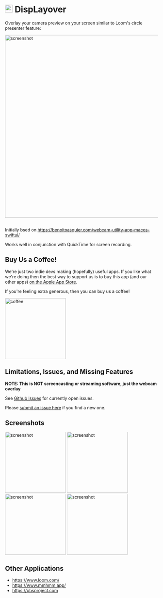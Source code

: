 # <img width="25" alt="logo" src="https://github.com/sordina/camoverlay/assets/92299/6b1faf42-6c51-4f57-9171-b1d0ba9f4774"> DispLayover 

Overlay your camera preview on your screen similar to Loom's circle presenter feature:

<img width="600" alt="screenshot" src="https://github.com/rensorapps/displayover/assets/92299/a3e648e8-4b3d-4aea-b7e6-eb548e29d314">

<br>
<br>

Initially bsed on https://benoitpasquier.com/webcam-utility-app-macos-swiftui/

Works well in conjunction with QuickTime for screen recording.

## Buy Us a Coffee!

We're just two indie devs making (hopefully) useful apps.
If you like what we're doing then the best way to support us is to
buy this app (and our other apps)
[on the Apple App Store](https://apps.apple.com/us/developer/rensor/id1690772447).

If you're feeling extra generous, then you can buy us a coffee!

[<img width="200" alt="coffee" src="https://cdn.buymeacoffee.com/buttons/v2/default-yellow.png">](https://www.buymeacoffee.com/rensorapps)

## Limitations, Issues, and Missing Features

**NOTE: This is NOT screencasting or streaming software, just the webcam overlay**

See [Github Issues](https://github.com/rensorapps/displayover/issues) for currently open issues.

Please [submit an issue here](https://github.com/rensorapps/displayover/issues/new) if you find a new one.


## Screenshots

<img width="200" alt="screenshot" src="https://github.com/sordina/displayover/assets/92299/5cbd7a7e-72d0-43c6-b271-99307334b1ec">
<img width="200" alt="screenshot" src="https://github.com/sordina/displayover/assets/92299/b2fe52cc-b40b-4244-8d96-5351b3a3dc43">
<img width="200" alt="screenshot" src="https://github.com/sordina/displayover/assets/92299/76337d8e-6155-47a1-a29d-fd1a3bd53d6b">
<img width="200" alt="screenshot" src="https://github.com/sordina/displayover/assets/92299/a70caa20-6300-4e9c-9ab0-305cb81dd78c">


## Other Applications

* https://www.loom.com/
* https://www.mmhmm.app/
* https://obsproject.com
